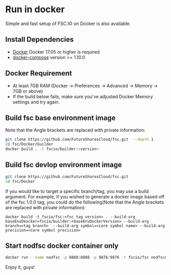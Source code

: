 # Run in docker

Simple and fast setup of FSC.IO on Docker is also available.

## Install Dependencies

- [Docker](https://docs.docker.com) Docker 17.05 or higher is required
- [docker-compose](https://docs.docker.com/compose/) version >= 1.10.0

## Docker Requirement

- At least 7GB RAM (Docker -> Preferences -> Advanced -> Memory -> 7GB or above)
- If the build below fails, make sure you've adjusted Docker Memory settings and try again.

## Build fsc base environment image

Note that the Angle brackets are replaced with private information:

```bash
git clone https://github.com/FutureSharesCloud/fsc.git  --depth 1
cd fsc/Docker/builder
docker build . -t fscio/builder:<version>
```
## Build fsc devlop environment image

```bash
git clone https://github.com/FutureSharesCloud/fsc.git 
cd fsc/Docker
```
If you would like to target a specific branch/tag, you may use a build argument. For example, if you wished to generate a docker image based off of the fsc 1.0.0 tag, you could do the following(Note that the Angle brackets are replaced with private information):
```
docker build -t fscio/fsc:<fsc tag version> . --build-arg baseEnvDeocker=fscio/builder:<baseEnvDockerVersion> --build-arg branch=<tag branch>  --build-arg symbol=<core symbol name> --build-arg precision=<core symbol precision> 

```

## Start nodfsc docker container only

```bash
docker run --name nodfsc -p 8888:8888 -p 9876:9876 -t fscio/fsc nodfscd.sh -e --http-alias=nodfsc:8888 --http-alias=127.0.0.1:8888 --http-alias=localhost:8888 arg1 arg2
```

Enjoy it, guys!
